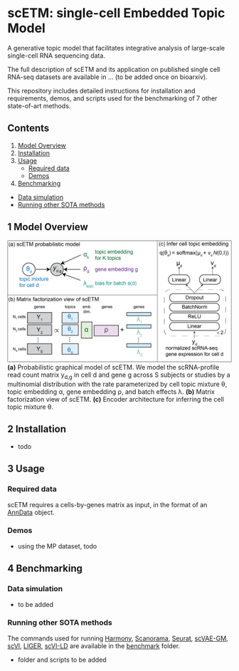# scETM: single-cell Embedded Topic Model
A generative topic model that facilitates integrative analysis of large-scale single-cell RNA sequencing data.

The full description of scETM and its application on published single cell RNA-seq datasets are available in ... (to be added once on bioarxiv).

This repository includes detailed instructions for installation and requirements, demos, and scripts used for the benchmarking of 7 other state-of-art methods.


## Contents ##

1. [Model Overview](#overview)
2. [Installation](#installation)
3. [Usage](#usage)
    - [Required data](#requireddata)
    - [Demos](#demos)
4. [Benchmarking](#benchmarking)
  - [Data simulation](#simulation)
  - [Running other SOTA methods](#sota)


<a name="overview"></a>
## 1 Model Overview

![](doc/scETM.png "scETM model overview")
**(a)** Probabilistic graphical model of scETM. We model the scRNA-profile read count matrix y<sub>d,g</sub> in cell d and gene g across S subjects or studies by a multinomial distribution with the rate parameterized by cell topic mixture θ, topic embedding α, gene embedding ρ, and batch effects λ. **(b)** Matrix factorization view of scETM. **(c)** Encoder architecture for inferring the cell topic mixture θ.

<a name="installation"></a>
## 2 Installation
- todo

<a name="usage"></a>
## 3 Usage

<a name="data"></a>
### Required data
scETM requires a cells-by-genes matrix as input, in the format of an [AnnData](https://anndata.readthedocs.io/en/latest/) object.

<a name="demos"></a>
### Demos
- using the MP dataset, todo

<a name="benchmarking"></a>
## 4 Benchmarking

<a name="simulation"></a>
### Data simulation
- to be added

<a name="sota"></a>
### Running other SOTA methods
The commands used for running [Harmony](https://github.com/immunogenomics/harmony), [Scanorama](https://github.com/brianhie/scanorama), [Seurat](https://satijalab.org/seurat/), [scVAE-GM](https://github.com/scvae/scvae), [scVI](https://github.com/YosefLab/scvi-tools), [LIGER](https://macoskolab.github.io/liger/), [scVI-LD](https://www.biorxiv.org/content/10.1101/737601v1.full.pdf) are available in the [benchmark](https://github.com/hui2000ji/scETM/data) folder.

- folder and scripts to be added
